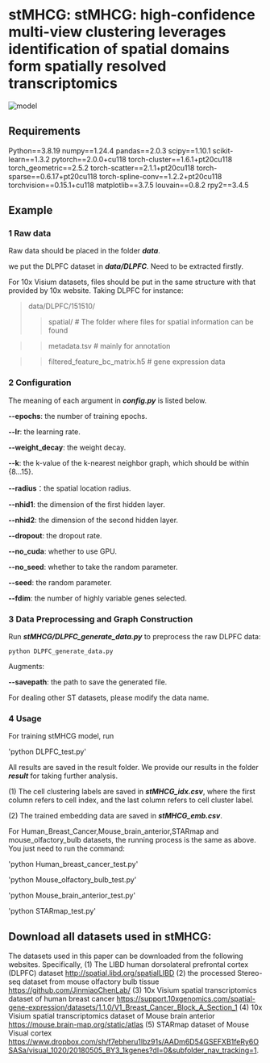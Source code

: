 # stMHCG: stMHCG: high-confidence multi-view clustering leverages identification of spatial domains form spatially resolved transcriptomics
![model](https://github.com/cs-wangbo/Spatial-MGCN/blob/master/Spatial-MGCN/result/Spatial-MGCN.png)
## Requirements 
Python==3.8.19
numpy==1.24.4
pandas==2.0.3
scipy==1.10.1
scikit-learn==1.3.2
pytorch==2.0.0+cu118
torch-cluster==1.6.1+pt20cu118
torch_geometric==2.5.2
torch-scatter==2.1.1+pt20cu118
torch-sparse==0.6.17+pt20cu118
torch-spline-conv==1.2.2+pt20cu118
torchvision==0.15.1+cu118
matplotlib==3.7.5
louvain==0.8.2
rpy2==3.4.5

## Example

### 1 Raw data 

Raw data should be placed in the folder ***data***.

we put the DLPFC dataset in ***data/DLPFC***. Need to be extracted firstly.

For 10x Visium datasets, files should be put in the same structure with that provided by 10x website. Taking DLPFC for instance:

> data/DLPFC/151510/ 
  >> spatial/  # The folder where files for spatial information can be found 
  
  >> metadata.tsv # mainly for annotation
  
  >> filtered_feature_bc_matrix.h5 # gene expression data


### 2 Configuration

The meaning of each argument in ***config.py*** is listed below.

**--epochs**: the number of training epochs.

**--lr**: the learning rate.

**--weight_decay**: the weight decay.

**--k**: the k-value of the k-nearest neighbor graph, which should be within {8...15}.

**--radius**：the spatial location radius.

**--nhid1**: the dimension of the first hidden layer. 

**--nhid2**: the dimension of the second hidden layer. 

**--dropout**: the dropout rate.

**--no_cuda**: whether to use GPU.

**--no_seed**: whether to take the random parameter.

**--seed**: the random parameter.

**--fdim**: the number of highly variable genes selected.


### 3 Data Preprocessing and Graph Construction

Run ***stMHCG/DLPFC_generate_data.py*** to preprocess the raw DLPFC data:

`python DLPFC_generate_data.py`

Augments:

**--savepath**: the path to save the generated file.

For dealing other ST datasets, please modify the data name. 


### 4 Usage

For training stMHCG model, run

'python DLPFC_test.py'

All results are saved in the result folder. We provide our results in the folder ***result*** for taking further analysis. 

(1) The cell clustering labels are saved in ***stMHCG_idx.csv***, where the first column refers to cell index, and the last column refers to cell cluster label. 

(2) The trained embedding data are saved in ***stMHCG_emb.csv***.

For Human_Breast_Cancer,Mouse_brain_anterior,STARmap and mouse_olfactory_bulb datasets, the running process is the same as above. You just need to run the command:

'python Human_breast_cancer_test.py'

'python Mouse_olfactory_bulb_test.py'

'python Mouse_brain_anterior_test.py'

'python STARmap_test.py'
## Download all datasets used in stMHCG:

The datasets used in this paper can be downloaded from the following websites. Specifically,
(1) The LIBD human dorsolateral prefrontal cortex (DLPFC) dataset http://spatial.libd.org/spatialLIBD
(2) the processed Stereo-seq dataset from mouse olfactory bulb tissue https://github.com/JinmiaoChenLab/
(3) 10x Visium spatial transcriptomics dataset of human breast cancer https://support.10xgenomics.com/spatial-gene-expression/datasets/1.1.0/V1_Breast_Cancer_Block_A_Section_1
(4) 10x Visium spatial transcriptomics dataset of Mouse brain anterior https://mouse.brain-map.org/static/atlas
(5) STARmap dataset of Mouse Visual cortex https://www.dropbox.com/sh/f7ebheru1lbz91s/AADm6D54GSEFXB1feRy6OSASa/visual_1020/20180505_BY3_1kgenes?dl=0&subfolder_nav_tracking=1.

